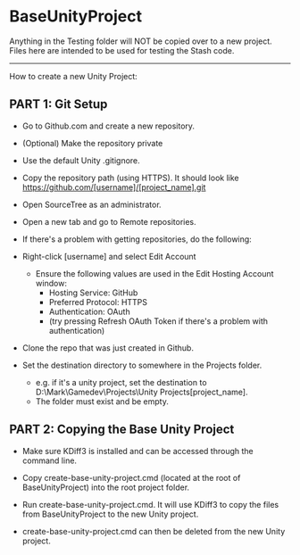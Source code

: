# BaseUnityProject

Anything in the Testing folder will NOT be copied over to a new project.  Files here are intended to be used for testing the Stash code.

-------------------------------------------------------------------

How to create a new Unity Project:

## PART 1: Git Setup

* Go to Github.com and create a new repository.

* (Optional) Make the repository private
* Use the default Unity .gitignore.

* Copy the repository path (using HTTPS).  It should look like https://github.com/[username]/[project_name].git

* Open SourceTree as an administrator.

* Open a new tab and go to Remote repositories.

* If there's a problem with getting repositories, do the following:
* Right-click [username] and select Edit Account	
	* Ensure the following values are used in the Edit Hosting Account window:
		* Hosting Service: GitHub
		* Preferred Protocol: HTTPS
		* Authentication: OAuth
		* (try pressing Refresh OAuth Token if there's a problem with authentication)

* Clone the repo that was just created in Github.

* Set the destination directory to somewhere in the Projects folder.
	* e.g. if it's a unity project, set the destination to D:\Mark\Gamedev\Projects\Unity Projects\[project_name].
	* The folder must exist and be empty.

## PART 2: Copying the Base Unity Project

* Make sure KDiff3 is installed and can be accessed through the command line.

* Copy create-base-unity-project.cmd (located at the root of BaseUnityProject) into the root project folder.

* Run create-base-unity-project.cmd.  It will use KDiff3 to copy the files from BaseUnityProject to the new Unity project.

* create-base-unity-project.cmd can then be deleted from the new Unity project.
